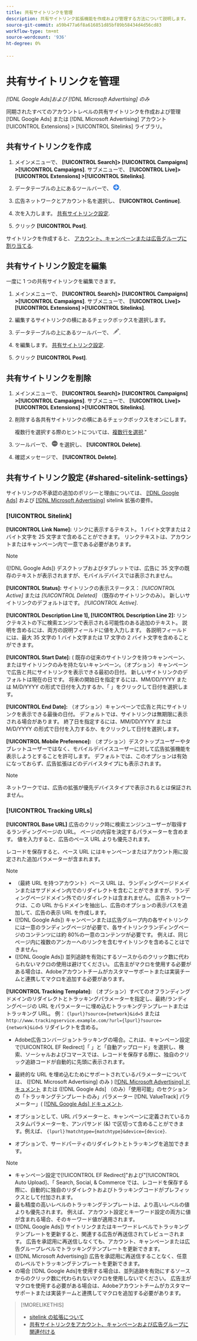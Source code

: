 ```yaml
---
title: 共有サイトリンクを管理
description: 共有サイトリンク拡張機能を作成および管理する方法について説明します。
source-git-commit: a59b477a6f8a616851d85bf89b58434d4d56cd83
workflow-type: tm+mt
source-wordcount: '936'
ht-degree: 0%

---
```


# 共有サイトリンクを管理

*[!DNL Google Ads]および [!DNL Microsoft Advertising] のみ*

同期されたすべてのアカウントレベルの共有サイトリンクを作成および管理 [!DNL Google Ads] または [!DNL Microsoft Advertising] アカウント [!UICONTROL Extensions] > [!UICONTROL Sitelinks] ライブラリ。

## 共有サイトリンクを作成

1. メインメニューで、 **[!UICONTROL Search]> [!UICONTROL Campaigns] >[!UICONTROL Campaigns]**. サブメニューで、 **[!UICONTROL Live]> [!UICONTROL Extensions] >[!UICONTROL Sitelinks]**.

1. データテーブルの上にあるツールバーで、 ![作成](/help/search-social-commerce/assets/add.png "作成").

1. 広告ネットワークとアカウント名を選択し、 **[!UICONTROL Continue]**.

1. 次を入力します。 [共有サイトリンク設定](#shared-sitelink-settings).

1. クリック **[!UICONTROL Post]**.

サイトリンクを作成すると、 [アカウント、キャンペーンまたは広告グループに割り当てる](sitelink-extension-associate.md).

## 共有サイトリンク設定を編集

一度に 1 つの共有サイトリンクを編集できます。

1. メインメニューで、 **[!UICONTROL Search]> [!UICONTROL Campaigns] >[!UICONTROL Campaigns]**. サブメニューで、 **[!UICONTROL Live]> [!UICONTROL Extensions] >[!UICONTROL Sitelinks]**.

1. 編集するサイトリンクの横にあるチェックボックスを選択します。

1. データテーブルの上にあるツールバーで、 ![編集](/help/search-social-commerce/assets/edit.png "編集").

1. を編集します。 [共有サイトリンク設定](#shared-sitelink-settings).

1. クリック **[!UICONTROL Post]**.

## 共有サイトリンクを削除

1. メインメニューで、 **[!UICONTROL Search]> [!UICONTROL Campaigns] >[!UICONTROL Campaigns]**. サブメニューで、 **[!UICONTROL Live]> [!UICONTROL Extensions] >[!UICONTROL Sitelinks]**.

1. 削除する各共有サイトリンクの横にあるチェックボックスをオンにします。

   複数行を選択する際のヒントについては、[複数行を選択](/help/search-social-commerce/common-tasks/navigation-editing-selection/multiple-rows-select.md).&quot;

1. ツールバーで、 ![詳細](/help/search-social-commerce/assets/more.png "詳細") を選択し、 **[!UICONTROL Delete]**.

1. 確認メッセージで、 **[!UICONTROL Delete]**.

## 共有サイトリンク設定 {#shared-sitelink-settings}

サイトリンクの不承認の追加のポリシーと理由については、 [[!DNL Google Ads]](https://support.google.com/adspolicy/answer/1054210) および [[!DNL Microsoft Advertising]](https://about.ads.microsoft.com/en-us/resources/policies/ad-extensions-policies) sitelink 拡張の要件。

### [!UICONTROL Sitelink]

**[!UICONTROL Link Name]:** リンクに表示するテキスト。 1 バイト文字または 2 バイト文字を 25 文字まで含めることができます。 リンクテキストは、アカウントまたはキャンペーン内で一意である必要があります。

>[!NOTE]
>
>([!DNL Google Ads]) デスクトップおよびタブレットでは、広告に 35 文字の既存のテキストが表示されますが、モバイルデバイスでは表示されません。

**[!UICONTROL Status]:** サイトリンクの表示ステータス：  *[!UICONTROL Active]* または *[!UICONTROL Deleted]* （既存のサイトリンクのみ）。 新しいサイトリンクのデフォルトはです。 *[!UICONTROL Active]*.

**[!UICONTROL Description Line 1], [!UICONTROL Description Line 2]:** リンクテキストの下に検索エンジンで表示される可能性のある追加のテキスト。 説明を含めるには、両方の説明フィールドに値を入力します。 各説明フィールドには、最大 35 文字の 1 バイト文字または 17 文字の 2 バイト文字を含めることができます。

**[!UICONTROL Start Date]:** ( 既存の従来のサイトリンクを持つキャンペーン、またはサイトリンクのみを持たないキャンペーン。（オプション）キャンペーンで広告と共にサイトリンクを表示できる最初の日付。 新しいサイトリンクのデフォルトは現在の日です。 将来の開始日を指定するには、MM/DD/YYYY または M/D/YYYY の形式で日付を入力するか、「 」をクリックして日付を選択します。

**[!UICONTROL End Date]:** （オプション）キャンペーンで広告と共にサイトリンクを表示できる最後の日付。 デフォルトでは、サイトリンクは無期限に表示される場合があります。 終了日を指定するには、MM/DD/YYYY または M/D/YYYY の形式で日付を入力するか、をクリックして日付を選択します。

**[!UICONTROL Mobile Preference]:** （オプション）デスクトップユーザーやタブレットユーザーではなく、モバイルデバイスユーザーに対して広告拡張機能を表示しようとすることを許可します。 デフォルトでは、このオプションは有効になっておらず、広告拡張はどのデバイスタイプにも表示されます。

>[!NOTE]
>
>ネットワークでは、広告の拡張が優先デバイスタイプで表示されるとは保証されません。

### [!UICONTROL Tracking URLs]

**[!UICONTROL Base URL]** 広告のクリック時に検索エンジンユーザーが取得するランディングページの URL。 ページの内容を決定するパラメーターを含めます。 値を入力すると、広告のベース URL よりも優先されます。

レコードを保存すると、ベース URL にはキャンペーンまたはアカウント用に設定された追加パラメーターが含まれます。

>[!NOTE]
>
>* （最終 URL を持つアカウント）ベース URL は、ランディングページドメインまたはサブドメイン内でのリダイレクトを含むことができますが、ランディングページドメイン外でのリダイレクトは含まれません。 広告ネットワークは、この URL からドメインを抽出し、広告のオプションの表示パスを追加して、広告の表示 URL を作成します。
>* ([!DNL Google Ads]) キャンペーンまたは広告グループ内の各サイトリンクには一意のランディングページが必要で、各サイトリンクランディングページのコンテンツには約 80%の一意のコンテンツが必要です。 例えば、同じページ内に複数のアンカーへのリンクを含むサイトリンクを含めることはできません。
>* ([!DNL Google Ads]) 並列追跡を有効にするソースからのクリック数に代わられないマクロの使用は避けてください。 広告主がマクロを使用する必要がある場合は、Adobeアカウントチームがカスタマーサポートまたは実装チームと連携してマクロを追加する必要があります。

**[!UICONTROL Tracking Template]:** （オプション）すべてのオフランディングドメインのリダイレクトとトラッキングパラメーターを指定し、最終/ランディングページの URL をパラメーターに埋め込むトラッキングテンプレートまたはトラッキング URL。 例： `{lpurl}?source={network}&id=5` または `http://www.trackingservice.example.com/?url={lpurl}?source={network}&id=5` リダイレクトを含める。

* Adobe広告コンバージョントラッキングの場合。これは、キャンペーン設定で[!UICONTROL EF Redirect]「 」と「自動アップロード」を選択し、検索、ソーシャルおよびコマースでは、レコードを保存する際に、独自のクリック追跡コードが自動的に先頭に表示されます。

* 最終的な URL を埋め込むためにサポートされているパラメーターについては、 ([!DNL Microsoft Advertising] のみ ) [[!DNL Microsoft Advertising] ドキュメント](https://help.ads.microsoft.com/#apex/3/en/56799) または ([!DNL Google Ads] （のみ）「使用可能」のセクションの「トラッキングテンプレートのみ」パラメーター [!DNL ValueTrack] パラメーター」( [[!DNL Google Ads] ドキュメント](https://support.google.com/google-ads/answer/6305348).

* オプションとして、URL パラメーターと、キャンペーンに定義されているカスタムパラメーターを、アンパサンド (&amp;) で区切って含めることができます。例えば、 `{lpurl}?matchtype={matchtype}&device={device}`.

* オプションで、サードパーティのリダイレクトとトラッキングを追加できます。

>[!NOTE]
>
>* キャンペーン設定で[!UICONTROL EF Redirect]&quot;および&quot;[!UICONTROL Auto Upload]、「 Search, Social, &amp; Commerce では、レコードを保存する際に、自動的に独自のリダイレクトおよびトラッキングコードがプレフィックスとして付加されます。
>* 最も精度の高いレベルのトラッキングテンプレートは、より高いレベルの値よりも優先されます。 例えば、アカウント設定とキーワード設定の両方に値が含まれる場合、そのキーワード値が適用されます。
>* ([!DNL Google Ads]) サイトリンクまたはキーワードレベルでトラッキングテンプレートを更新すると、関連する広告が再送信されてレビューされます。 広告を承認用に再送信しなくても、アカウント、キャンペーンまたは広告グループレベルでトラッキングテンプレートを更新できます。
>* ([!DNL Microsoft Advertising]) 広告を承認用に再送信することなく、任意のレベルでトラッキングテンプレートを更新できます。
>* の場合 [!DNL Google Ads]を使用する場合は、並列追跡を有効にするソースからのクリック数に代わられないマクロを使用しないでください。 広告主がマクロを使用する必要がある場合は、Adobeアカウントチームがカスタマーサポートまたは実装チームと連携してマクロを追加する必要があります。

>[!MORELIKETHIS]
>
>* [sitelink の拡張について](sitelink-extension-about.md)
>* [共有サイトリンクをアカウント、キャンペーンおよび広告グループに関連付ける](sitelink-extension-associate.md)
